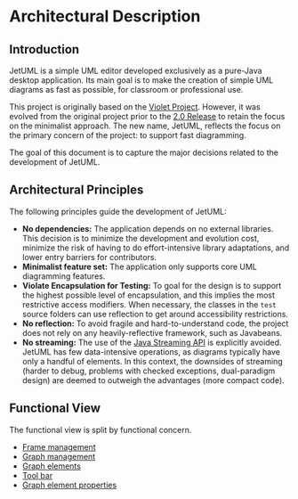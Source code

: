 # Architectural Description

## Introduction

JetUML is a simple UML editor developed exclusively as a pure-Java desktop application. Its main goal is to make the creation of simple UML diagrams as fast as possible, for classroom or professional use.

This project is originally based on the [Violet Project](http://www.horstmann.com/violet/). However, it was evolved from the original project prior to the [2.0 Release](http://alexdp.free.fr/violetumleditor/page.php) to retain the focus on the minimalist approach. The new name, JetUML, reflects the focus on the primary concern of the project: to support fast diagramming.

The goal of this document is to capture the major decisions related to the development of JetUML.

## Architectural Principles

The following principles guide the development of JetUML:

* **No dependencies:** The application depends on no external libraries. This decision is to minimize the development and evolution cost, minimize the risk of having to do effort-intensive library adaptations, and lower entry barriers for contributors.
* **Minimalist feature set:** The application only supports core UML diagramming features. 
* **Violate Encapsulation for Testing:** To goal for the design is to support the highest possible level of encapsulation, and this implies the most restrictive access modifiers. When necessary, the 
classes in the `test` source folders can use reflection to get around accessibility restrictions.
* **No reflection:** To avoid fragile and hard-to-understand code, the project does not rely on any heavily-reflective framework, such as Javabeans. 
* **No streaming:** The use of the [Java Streaming API](https://docs.oracle.com/javase/8/docs/api/java/util/stream/package-summary.html) is explicitly avoided. JetUML has few data-intensive operations, as diagrams typically have only a handful of elements. In this context, the downsides of streaming (harder to debug, problems with checked exceptions, dual-paradigm design) are deemed to outweigh the advantages (more compact code).

## Functional View
The functional view is split by functional concern.

 * [Frame management](functional/frameManagement.md)
 * [Graph management](functional/GraphManagement.md)
 * [Graph elements](functional/GraphElements.md)
 * [Tool bar](functional/toolbar.md)
 * [Graph element properties](functional/properties.md)
 

